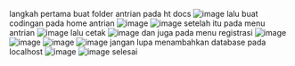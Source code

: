 langkah pertama buat folder antrian pada ht docs
![image](https://user-images.githubusercontent.com/81254764/125992619-fb9483dc-8f12-45e5-a863-92101d5b1723.png)
lalu buat codingan pada home antrian
![image](https://user-images.githubusercontent.com/81254764/125992818-81365969-70e2-4192-8397-6fe2b0961e9b.png)
![image](https://user-images.githubusercontent.com/81254764/125992849-7f049435-679f-49f6-9df1-5b4c699ba815.png)
setelah itu pada menu antrian
![image](https://user-images.githubusercontent.com/81254764/125992900-225d3c8e-1899-4e14-9d7d-98fd5e6c67c2.png)
lalu cetak
![image](https://user-images.githubusercontent.com/81254764/125992967-ab91d44e-4ca4-4451-a89e-a81323c2bbc5.png)
dan juga pada menu registrasi
![image](https://user-images.githubusercontent.com/81254764/125993034-06f685d9-5342-42cf-89c0-588bd58b571d.png)
![image](https://user-images.githubusercontent.com/81254764/125993057-570c56da-b06c-463b-a648-6346044e6ccc.png)
![image](https://user-images.githubusercontent.com/81254764/125993092-ac40da81-502f-480e-a81f-fa868b5ced23.png)
![image](https://user-images.githubusercontent.com/81254764/125993112-36587b46-f886-4fa5-9001-c8f9fac38dcf.png)
jangan lupa menambahkan database pada localhost
![image](https://user-images.githubusercontent.com/81254764/125993227-a9faf18c-d8df-4daa-8312-c6c24d213443.png)
![image](https://user-images.githubusercontent.com/81254764/125993301-947218e3-3889-426f-8247-5fa3dd242172.png)
selesai
